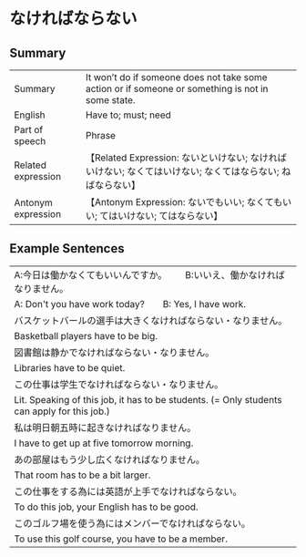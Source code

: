 # なければならない

## Summary

<table><tr>   <td>Summary</td>   <td>It won’t do if someone does not take some action or if someone or something is not in some state.</td></tr><tr>   <td>English</td>   <td>Have to; must; need</td></tr><tr>   <td>Part of speech</td>   <td>Phrase</td></tr><tr>   <td>Related expression</td>   <td>【Related Expression: ないといけない; なければいけない; なくてはいけない; なくてはならない; ねばならない】</td></tr><tr>   <td>Antonym expression</td>   <td>【Antonym Expression: ないでもいい; なくてもいい; てはいけない; てはならない】</td></tr></table>

## Example Sentences

<table><tr><td>A:今日は働かなくてもいいんですか。  B:いいえ、働かなければなりません。</td></tr><tr><td>A: Don't you have work today?&emsp;&emsp;B: Yes, I have work.</td></tr><tr><td>バスケットバールの選手は大きくなければならない・なりません。</td></tr><tr><td>Basketball players have to be big.</td></tr><tr><td>図書館は静かでなければならない・なりません。</td></tr><tr><td>Libraries have to be quiet.</td></tr><tr><td>この仕事は学生でなければならない・なりません。</td></tr><tr><td>Lit. Speaking of this job, it has to be students. (= Only students can apply for this job.)</td></tr><tr><td>私は明日朝五時に起きなければなりません。</td></tr><tr><td>I have to get up at five tomorrow morning.</td></tr><tr><td>あの部屋はもう少し広くなければなりません。</td></tr><tr><td>That room has to be a bit larger.</td></tr><tr><td>この仕事をする為には英語が上手でなければならない。</td></tr><tr><td>To do this job, your English has to be good.</td></tr><tr><td>このゴルフ場を使う為にはメンバーでなければならない。</td></tr><tr><td>To use this golf course, you have to be a member.</td></tr></table>

